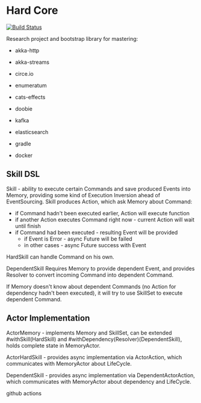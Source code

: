 # Hard Core

[![Build Status](https://travis-ci.org/gennady-lebedev/hard-core.svg?branch=master)](https://travis-ci.org/gennady-lebedev/hard-core)

Research project and bootstrap library for mastering:
* akka-http
* akka-streams
* circe.io
* enumeratum
* cats-effects
* doobie

* kafka
* elasticsearch
* gradle
* docker

## Skill DSL
Skill - ability to execute certain Commands and save produced Events into Memory, providing some kind of Execution Inversion ahead of EventSourcing.
Skill produces Action, which ask Memory about Command:
 * if Command hadn't been executed earlier, Action will execute function
 * if another Action executes Command right now - current Action will wait until finish
 * if Command had been executed - resulting Event will be provided
    * if Event is Error - async Future will be failed
    * in other cases - async Future success with Event

HardSkill can handle Command on his own.

DependentSkill Requires Memory to provide dependent Event, and provides Resolver to convert incoming Command into dependent Command.

If Memory doesn't know about dependent Commands (no Action for dependency hadn't been executed), it will try to use SkillSet to execute dependent Command.

## Actor Implementation
ActorMemory - implements Memory and SkillSet, can be extended #withSkill(HardSkill) and #withDependency(Resolver)(DependentSkill), holds complete state in MemoryActor.

ActorHardSkill - provides async implementation via ActorAction, which communicates with MemoryActor about LifeCycle.

DependentSkill - provides async implementation via DependentActorAction, which communicates with MemoryActor about dependency and LifeCycle.

github actions
